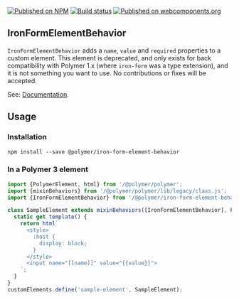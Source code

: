 [![Published on NPM](https://img.shields.io/npm/v/@polymer/iron-form-element-behavior.svg)](https://www.npmjs.com/package/@polymer/iron-form-element-behavior)
[![Build status](https://travis-ci.org/PolymerElements/iron-form-element-behavior.svg?branch=master)](https://travis-ci.org/PolymerElements/iron-form-element-behavior)
[![Published on webcomponents.org](https://img.shields.io/badge/webcomponents.org-published-blue.svg)](https://webcomponents.org/element/@polymer/iron-form-element-behavior)

## IronFormElementBehavior
`IronFormElementBehavior` adds a `name`, `value` and `required` properties to
a custom element. This element is deprecated, and only exists for back compatibility
with Polymer 1.x (where `iron-form` was a type extension), and
it is not something you want to use. No contributions or fixes will be accepted.

See: [Documentation](https://www.webcomponents.org/element/@polymer/iron-form-element-behavior).

## Usage

### Installation
```
npm install --save @polymer/iron-form-element-behavior
```

### In a Polymer 3 element
```js
import {PolymerElement, html} from '/@polymer/polymer';
import {mixinBehaviors} from '/@polymer/polymer/lib/legacy/class.js';
import {IronFormElementBehavior} from '/@polymer/iron-form-element-behavior/iron-form-element-behavior.js';

class SampleElement extends mixinBehaviors([IronFormElementBehavior], PolymerElement) {
  static get template() {
    return html`
      <style>
        :host {
          display: block;
        }
      </style>
      <input name="[[name]]" value="{{value}}">
    `;
  }
}
customElements.define('sample-element', SampleElement);
```
